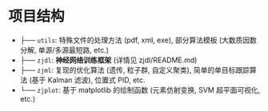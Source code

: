 # 项目结构
- ├── `utils`: 特殊文件的处理方法 (pdf, xml, exe), 部分算法模板 (大数质因数分解, 单源/多源最短路, etc.)
- ├── `zjdl`: **神经网络训练框架** (详情见 zjdl/README.md)
- ├── `zjml`: 复现的优化算法 (遗传, 粒子群, 自定义聚类), 简单的单目标跟踪算法 (基于 Kalman 滤波), 位置式 PID, etc.
- └── `zjplot`: 基于 matplotlib 的绘制函数 (元素仿射变换, SVM 超平面可视化, etc.)

